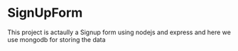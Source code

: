 # SignUpForm
This project is actaully a Signup form using nodejs and express and here we use mongodb for storing the data

